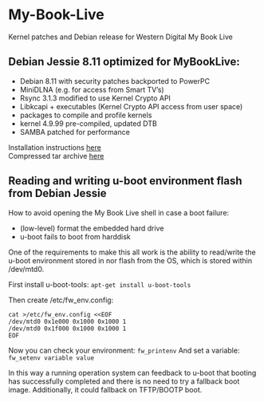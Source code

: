 # My-Book-Live
Kernel patches and Debian release for Western Digital My Book Live
## Debian Jessie 8.11 optimized for MyBookLive: ##


* Debian 8.11 with security patches backported to PowerPC
* MiniDLNA (e.g. for access from Smart TV’s)
* Rsync 3.1.3 modified to use Kernel Crypto API
* Libkcapi + executables (Kernel Crypto API access from user space)
* packages to compile and profile kernels
* kernel 4.9.99 pre-compiled, updated DTB
* SAMBA patched for performance

Installation instructions [here](https://drive.google.com/open?id=1xaSLBwQVS4h4scVBxDGTdkvvZ8WYBfLE)<br /> 
Compressed tar archive [here](https://drive.google.com/open?id=1JIxsm7rw0dInq5XE2C5nBjtVbGqGfVes)


## Reading and writing u-boot environment flash from Debian Jessie ##
How to avoid opening the My Book Live shell in case a boot failure:
* (low-level) format the embedded hard drive
* u-boot fails to boot from harddisk 

One of the requirements to make this all work is the ability to read/write the u-boot environment stored in nor flash from the OS, which is stored within /dev/mtd0.

First install u-boot-tools:
`apt-get install u-boot-tools`

Then create /etc/fw_env.config:

```
cat >/etc/fw_env.config <<EOF
/dev/mtd0 0x1e000 0x1000 0x1000 1
/dev/mtd0 0x1f000 0x1000 0x1000 1 
EOF
```

Now you can check your environment: 
`fw_printenv`
And set a variable: 
`fw_setenv variable value`

In this way a running operation system can feedback to u-boot that booting has successfully completed and there is no need to try a fallback boot image.  Additionally, it could fallback on TFTP/BOOTP boot.
